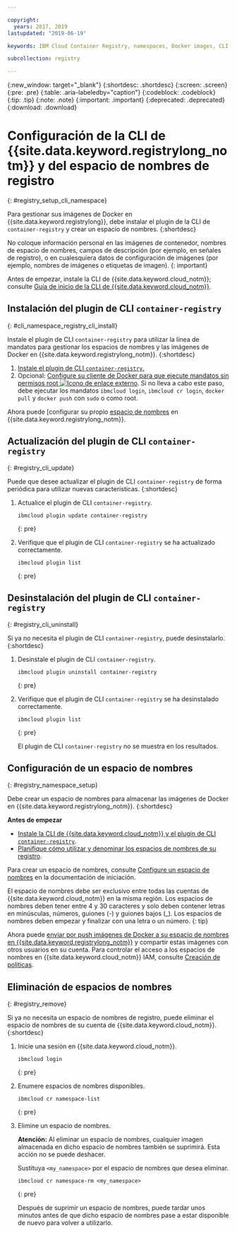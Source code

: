 ```yaml
---

copyright:
  years: 2017, 2019
lastupdated: "2019-06-19"

keywords: IBM Cloud Container Registry, namespaces, Docker images, CLI, commands, installing, registry CLI, removing namespaces, 

subcollection: registry

---
```


{:new_window: target="_blank"}
{:shortdesc: .shortdesc}
{:screen: .screen}
{:pre: .pre}
{:table: .aria-labeledby="caption"}
{:codeblock: .codeblock}
{:tip: .tip}
{:note: .note}
{:important: .important}
{:deprecated: .deprecated}
{:download: .download}

# Configuración de la CLI de {{site.data.keyword.registrylong_notm}} y del espacio de nombres de registro
{: #registry_setup_cli_namespace}

Para gestionar sus imágenes de Docker en {{site.data.keyword.registrylong}}, debe instalar el plugin de la CLI de `container-registry` y crear un espacio de nombres.
{:shortdesc}

No coloque información personal en las imágenes de contenedor, nombres de espacio de nombres, campos de descripción (por ejemplo, en señales de registro), o en cualesquiera datos de configuración de imágenes (por ejemplo, nombres de imágenes o etiquetas de imagen).
{: important}

Antes de empezar, instale la CLI de {{site.data.keyword.cloud_notm}}; consulte [Guía de inicio de la CLI de {{site.data.keyword.cloud_notm}}](/docs/cli?topic=cloud-cli-getting-started).

## Instalación del plugin de CLI `container-registry`
{: #cli_namespace_registry_cli_install}

Instale el plugin de CLI `container-registry` para utilizar la línea de mandatos para gestionar los espacios de nombres y las imágenes de Docker en {{site.data.keyword.registrylong_notm}}.
{:shortdesc}

1. [Instale el plugin de CLI `container-registry`.](/docs/services/Registry?topic=registry-getting-started#gs_registry_cli_install)
2. Opcional: [Configure su cliente de Docker para que ejecute mandatos sin permisos root ![Icono de enlace externo](../../icons/launch-glyph.svg "Icono de enlace externo")](https://docs.docker.com/install/linux/linux-postinstall/). Si no lleva a cabo este paso, debe ejecutar los mandatos `ibmcloud login`, `ibmcloud cr login`, `docker pull` y `docker push` con `sudo` o como root.

Ahora puede [configurar su propio [espacio de nombres](#registry_namespace_setup) en {{site.data.keyword.registrylong_notm}}.

## Actualización del plugin de CLI `container-registry`
{: #registry_cli_update}

Puede que desee actualizar el plugin de CLI `container-registry` de forma periódica para utilizar nuevas características.
{:shortdesc}

1. Actualice el plugin de CLI `container-registry`.

    ```
    ibmcloud plugin update container-registry
    ```
    {: pre}

2. Verifique que el plugin de CLI `container-registry` se ha actualizado correctamente.

    ```
    ibmcloud plugin list
    ```
     {: pre}

## Desinstalación del plugin de CLI `container-registry`
{: #registry_cli_uninstall}

Si ya no necesita el plugin de CLI `container-registry`, puede desinstalarlo.
{:shortdesc}

1. Desinstale el plugin de CLI `container-registry`.

    ```
    ibmcloud plugin uninstall container-registry
    ```
    {: pre}

2. Verifique que el plugin de CLI `container-registry` se ha desinstalado correctamente.

    ```
    ibmcloud plugin list
    ```
    {: pre}

    El plugin de CLI `container-registry` no se muestra en los resultados.

## Configuración de un espacio de nombres
{: #registry_namespace_setup}

Debe crear un espacio de nombres para almacenar las imágenes de Docker en {{site.data.keyword.registrylong_notm}}.
{:shortdesc}

**Antes de empezar**

- [Instale la CLI de {{site.data.keyword.cloud_notm}} y el plugin de CLI `container-registry`](/docs/services/Registry?topic=registry-getting-started#gs_registry_cli_install).
- [Planifique cómo utilizar y denominar los espacios de nombres de su registro](/docs/services/Registry?topic=registry-registry_overview#registry_namespaces).

Para crear un espacio de nombres, consulte [Configure un espacio de nombres](/docs/services/Registry?topic=registry-getting-started#gs_registry_namespace_add) en la documentación de iniciación.

El espacio de nombres debe ser exclusivo entre todas las cuentas de {{site.data.keyword.cloud_notm}} en la misma región. Los espacios de nombres deben tener entre 4 y 30 caracteres y solo deben contener letras en minúsculas, números, guiones (-) y guiones bajos (_). Los espacios de nombres deben empezar y finalizar con una letra o un número.
{: tip}

Ahora puede [enviar por push imágenes de Docker a su espacio de nombres en {{site.data.keyword.registrylong_notm}}](/docs/services/Registry?topic=registry-registry_images_#registry_images_pushing_namespace) y compartir estas imágenes con otros usuarios en su cuenta. Para controlar el acceso a los espacios de nombres en {{site.data.keyword.cloud_notm}} IAM, consulte [Creación de políticas](/docs/services/Registry?topic=registry-user#create).

## Eliminación de espacios de nombres
{: #registry_remove}

Si ya no necesita un espacio de nombres de registro, puede eliminar el espacio de nombres de su cuenta de {{site.data.keyword.cloud_notm}}.
{:shortdesc}

1. Inicie una sesión en {{site.data.keyword.cloud_notm}}.

    ```
    ibmcloud login
    ```
    {: pre}

2. Enumere espacios de nombres disponibles.

    ```
    ibmcloud cr namespace-list
    ```
    {: pre}

3. Elimine un espacio de nombres.

    **Atención:** Al eliminar un espacio de nombres, cualquier imagen almacenada en dicho espacio de nombres también se suprimirá. Esta acción no se puede deshacer.

    Sustituya `<my_namespace>` por el espacio de nombres que desea eliminar.

    ```
    ibmcloud cr namespace-rm <my_namespace>
    ```
    {: pre}

    Después de suprimir un espacio de nombres, puede tardar unos minutos antes de que dicho espacio de nombres pase a estar disponible de nuevo para volver a utilizarlo.
